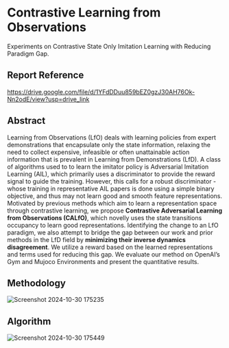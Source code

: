 # Contrastive Learning from Observations
Experiments on Contrastive State Only Imitation Learning with Reducing Paradigm Gap.

## Report Reference
https://drive.google.com/file/d/1YFdDDuu859bEZ0gzJ30AH76Ok-Nn2odE/view?usp=drive_link

## Abstract 

Learning from Observations (LfO) deals with learning policies from expert demonstrations that encapsulate only the state information, relaxing the need to collect 
expensive, infeasible or often unattainable action information that is prevalent in
Learning from Demonstrations (LfD). A class of algorithms used to to learn the
imitator policy is Adversarial Imitation Learning (AIL), which primarily uses a
discriminator to provide the reward signal to guide the training. However, this calls
for a robust discriminator - whose training in representative AIL papers is done
using a simple binary objective, and thus may not learn good and smooth feature
representations. Motivated by previous methods which aim to learn a representation
space through contrastive learning, we propose **Contrastive Adversarial Learning
from Observations (CALfO)**, which novelly uses the state transitions occupancy
to learn good representations. Identifying the change to an LfO paradigm, we also
attempt to bridge the gap between our work and prior methods in the LfD field by
**minimizing their inverse dynamics disagreement**. We utilize a reward based on
the learned representations and terms used for reducing this gap. We evaluate our
method on OpenAI’s Gym and Mujoco Environments and present the quantitative
results.

## Methodology 

![Screenshot 2024-10-30 175235](https://github.com/user-attachments/assets/0968b007-ff75-4422-8dbc-49f8b4ff4eed)

## Algorithm 

![Screenshot 2024-10-30 175449](https://github.com/user-attachments/assets/952ec586-49cf-4483-a2c8-8640bf8add2e)



